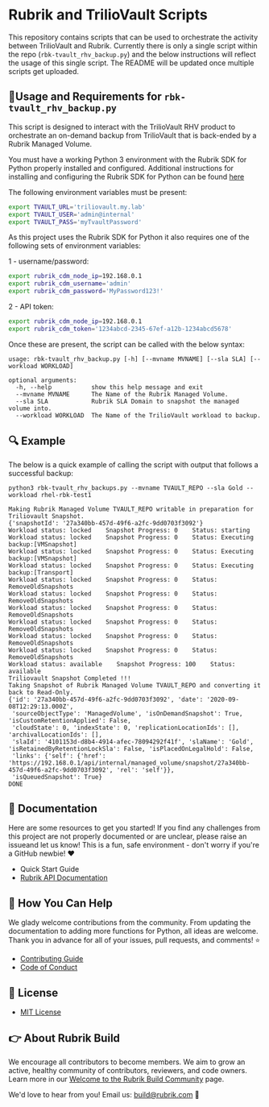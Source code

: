 # Rubrik and TrilioVault Scripts

This repository contains scripts that can be used to orchestrate the activity between TrilioVault and Rubrik.  Currently there is only a single script within the repo (`rbk-tvault_rhv_backup.py`) and the below instructions will reflect the usage of this single script.  The README will be updated once multiple scripts get uploaded.

## :wrench:Usage and Requirements for `rbk-tvault_rhv_backup.py`

This script is designed to interact with the TrilioVault RHV product to orchestrate an on-demand backup from TrilioVault that is back-ended by a Rubrik Managed Volume.

You must have a working Python 3 environment with the Rubrik SDK for Python properly installed and configured.  Additional instructions for installing and configuring the Rubrik SDK for Python can be found [here](https://github.com/rubrikinc/rubrik-sdk-for-python/blob/master/docs/quick-start.md)


The following environment variables must be present:

```bash
export TVAULT_URL='triliovault.my.lab'
export TVAULT_USER='admin@internal'
export TVAULT_PASS='myTvaultPassword'
```

As this project uses the Rubrik SDK for Python it also requires one of the following sets of environment variables:

1 - username/password:

```bash
export rubrik_cdm_node_ip=192.168.0.1
export rubrik_cdm_username='admin'
export rubrik_cdm_password='MyPassword123!'
```

2 - API token:

```bash
export rubrik_cdm_node_ip=192.168.0.1
export rubrik_cdm_token='1234abcd-2345-67ef-a12b-1234abcd5678'
```
Once these are present, the script can be called with the below syntax:

```
usage: rbk-tvault_rhv_backup.py [-h] [--mvname MVNAME] [--sla SLA] [--workload WORKLOAD]

optional arguments:
  -h, --help           show this help message and exit
  --mvname MVNAME      The Name of the Rubrik Managed Volume.
  --sla SLA            Rubrik SLA Domain to snapshot the managed volume into.
  --workload WORKLOAD  The Name of the TrilioVault workload to backup.
```
## :mag: Example

The below is a quick example of calling the script with output that follows a successful backup:
```
python3 rbk-tvault_rhv_backups.py --mvname TVAULT_REPO --sla Gold --workload rhel-rbk-test1

Making Rubrik Managed Volume TVAULT_REPO writable in preparation for Triliovault Snapshot.
{'snapshotId': '27a340bb-457d-49f6-a2fc-9dd0703f3092'}
Workload status: locked    Snapshot Progress: 0    Status: starting
Workload status: locked    Snapshot Progress: 0    Status: Executing backup:[VMSnapshot]
Workload status: locked    Snapshot Progress: 0    Status: Executing backup:[VMSnapshot]
Workload status: locked    Snapshot Progress: 0    Status: Executing backup:[Transport]
Workload status: locked    Snapshot Progress: 0    Status: RemoveOldSnapshots
Workload status: locked    Snapshot Progress: 0    Status: RemoveOldSnapshots
Workload status: locked    Snapshot Progress: 0    Status: RemoveOldSnapshots
Workload status: locked    Snapshot Progress: 0    Status: RemoveOldSnapshots
Workload status: locked    Snapshot Progress: 0    Status: RemoveOldSnapshots
Workload status: locked    Snapshot Progress: 0    Status: RemoveOldSnapshots
Workload status: available    Snapshot Progress: 100    Status: available
Triliovault Snapshot Completed !!!
Taking Snapshot of Rubrik Managed Volume TVAULT_REPO and converting it back to Read-Only.
{'id': '27a340bb-457d-49f6-a2fc-9dd0703f3092', 'date': '2020-09-08T12:29:13.000Z',
 'sourceObjectType': 'ManagedVolume', 'isOnDemandSnapshot': True, 'isCustomRetentionApplied': False,
 'cloudState': 0, 'indexState': 0, 'replicationLocationIds': [], 'archivalLocationIds': [],
 'slaId': '4101153d-d8b4-4914-afec-78094292f41f', 'slaName': 'Gold', 'isRetainedByRetentionLockSla': False, 'isPlacedOnLegalHold': False,
 'links': {'self': {'href': 'https://192.168.0.1/api/internal/managed_volume/snapshot/27a340bb-457d-49f6-a2fc-9dd0703f3092', 'rel': 'self'}},
 'isQueuedSnapshot': True}
DONE
```


## :blue_book: Documentation

Here are some resources to get you started! If you find any challenges from this project are not properly documented or are unclear, please raise an issueand let us know! This is a fun, safe environment - don't worry if you're a GitHub newbie! :heart:

* Quick Start Guide
* [Rubrik API Documentation](https://github.com/rubrikinc/api-documentation)

## :muscle: How You Can Help

We glady welcome contributions from the community. From updating the documentation to adding more functions for Python, all ideas are welcome. Thank you in advance for all of your issues, pull requests, and comments! :star:

* [Contributing Guide](CONTRIBUTING.md)
* [Code of Conduct](CODE_OF_CONDUCT.md)

## :pushpin: License

* [MIT License](LICENSE)

## :point_right: About Rubrik Build

We encourage all contributors to become members. We aim to grow an active, healthy community of contributors, reviewers, and code owners. Learn more in our [Welcome to the Rubrik Build Community](https://github.com/rubrikinc/welcome-to-rubrik-build) page.

We'd  love to hear from you! Email us: build@rubrik.com :love_letter:
